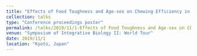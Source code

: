 ```yaml
---
title: "Effects of Food Toughness and Age-sex on Chewing Efficiency in Yakushima Japanese Macaques (Macaca fuscata yakui)"
collection: talks
type: "Conference proceedings poster"
permalink: /talks/2019/11/1-Effects of Food Toughness and Age-sex on Chewing Efficiency in Yakushima Japanese Macaques (Macaca fuscata yakui)
venue: "Symposium of Integrative Biology II: World Tour"
date: 2019/11/1
location: "Kyoto, Japan"
---
```

